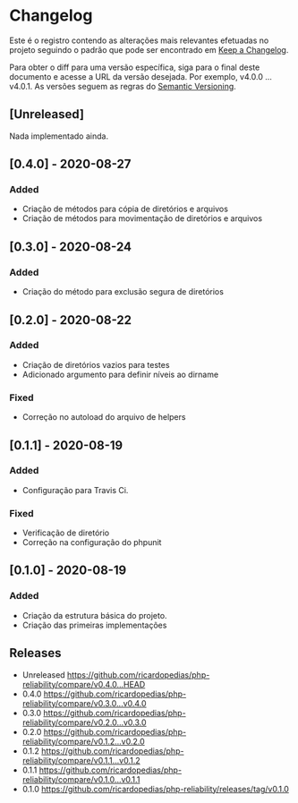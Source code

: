 # Changelog

Este é o registro contendo as alterações mais relevantes efetuadas no projeto
seguindo o padrão que pode ser encontrado em [Keep a Changelog](https://keepachangelog.com/en/1.0.0).

Para obter o diff para uma versão específica, siga para o final deste documento 
e acesse a URL da versão desejada. Por exemplo, v4.0.0 ... v4.0.1.
As versões seguem as regras do [Semantic Versioning](https://semver.org/lang/pt-BR).

## \[Unreleased]

Nada implementado ainda.

## \[0.4.0] - 2020-08-27

### Added

-   Criação de métodos para cópia de diretórios e arquivos
-   Criação de métodos para movimentação de diretórios e arquivos

## \[0.3.0] - 2020-08-24

### Added

-   Criação do método para exclusão segura de diretórios

## \[0.2.0] - 2020-08-22

### Added

-   Criação de diretórios vazios para testes
-   Adicionado argumento para definir níveis ao dirname

### Fixed

-   Correção no autoload do arquivo de helpers

## \[0.1.1] - 2020-08-19

### Added

-   Configuração para Travis Ci.

### Fixed

-   Verificação de diretório
-   Correção na configuração do phpunit

## \[0.1.0] - 2020-08-19

### Added

-   Criação da estrutura básica do projeto.
-   Criação das primeiras implementações

## Releases

-   Unreleased <https://github.com/ricardopedias/php-reliability/compare/v0.4.0...HEAD>
-   0.4.0 <https://github.com/ricardopedias/php-reliability/compare/v0.3.0...v0.4.0>
-   0.3.0 <https://github.com/ricardopedias/php-reliability/compare/v0.2.0...v0.3.0>
-   0.2.0 <https://github.com/ricardopedias/php-reliability/compare/v0.1.2...v0.2.0>
-   0.1.2 <https://github.com/ricardopedias/php-reliability/compare/v0.1.1...v0.1.2>
-   0.1.1 <https://github.com/ricardopedias/php-reliability/compare/v0.1.0...v0.1.1>
-   0.1.0 <https://github.com/ricardopedias/php-reliability/releases/tag/v0.1.0>
